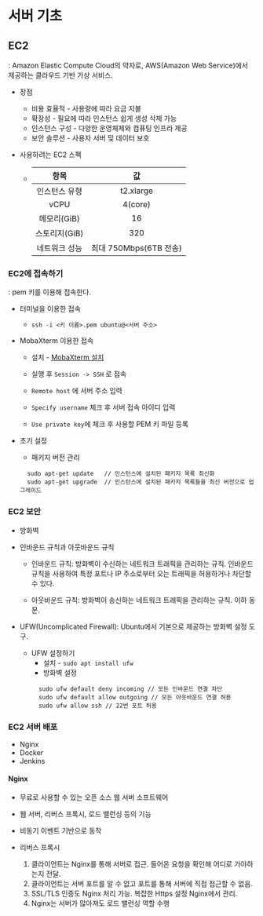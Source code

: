 # 서버 기초

## EC2  
: Amazon Elastic Compute Cloud의 약자로, AWS(Amazon Web Service)에서 제공하는 클라우드 기반 가상 서비스.

* 장점
  * 비용 효율적 - 사용량에 따라 요금 지불
  * 확장성 - 필요에 따라 인스턴스 쉽게 생성 삭제 가능
  * 인스턴스 구성 - 다양한 운영체제와 컴퓨팅 인프라 제공
  * 보안 솔루션 - 사용자 서버 및 데이터 보호

* 사용하려는 EC2 스펙
  * |항목|값|
    |:------:|:---:|
    |인스턴스 유형|t2.xlarge|
    |vCPU|4(core)|
    |메모리(GiB)|16|
    |스토리지(GiB)|320|
    |네트워크 성능|최대 750Mbps(6TB 전송)|

### EC2에 접속하기  
: pem 키를 이용해 접속한다.

* 터미널을 이용한 접속
  * `ssh -i <키 이름>.pem ubuntu@<서버 주소>`

* MobaXterm 이용한 접속
  * 설치 - [MobaXterm 설치](https://mobaxterm.mobatek.net/download-home-edition.html)  

  * 실행 후 `Session -> SSH` 로 접속
  * `Remote host` 에 서버 주소 입력
  * `Specify username` 체크 후 서버 접속 아이디 입력
  * `Use private key`에 체크 후 사용할 PEM 키 파일 등록

* 초기 설정
  * 패키지 버전 관리
  ```shell
    sudo apt-get update   // 인스턴스에 설치된 패키지 목록 최신화
    sudo apt-get upgrade  // 인스턴스에 설치된 패키지 목록들을 최신 버전으로 업그레이드
  ```

### EC2 보안
* 방화벽  

* 인바운드 규칙과 아웃바운드 규칙
  * 인바운드 규칙: 방화벽이 수신하는 네트워크 트래픽을 관리하는 규칙. 인바운드 규칙을 사용하여 특정 포트나 IP 주소로부터 오는 트래픽을 허용하거나 차단할 수 있다.

  * 아웃바운드 규칙: 방화벽이 송신하는 네트워크 트래픽을 관리하는 규칙. 이하 동문.

* UFW(Uncomplicated Firewall): Ubuntu에서 기본으로 제공하는 방화벽 설정 도구. 
  * UFW 설정하기
    * 설치 - `sudo apt install ufw`
    * 방화벽 설정
    ```shell
      sudo ufw default deny incoming // 모든 인바운드 연결 차단
      sudo ufw default allow outgoing // 모든 아웃바운드 연결 허용
      sudo ufw allow ssh // 22번 포트 허용
    ```

### EC2 서버 배포  
* Nginx
* Docker
* Jenkins

#### Nginx  
* 무료로 사용할 수 있는 오픈 소스 웹 서버 소프트웨어
* 웹 서버, 리버스 프록시, 로드 밸런싱 등의 기능 
* 비동기 이벤트 기반으로 동작

* 리버스 프록시
  1. 클라이언트는 Nginx를 통해 서버로 접근. 들어온 요청을 확인해 어디로 가야하는지 전달.
  2. 클라이언트는 서버 포트를 알 수 없고 포트를 통해 서버에 직접 접근할 수 없음.
  3. SSL/TLS 인증도 Nginx 처리 가능. 복잡한 Https 설정 Nginx에서 관리.
  4. Nginx는 서버가 많아져도 로드 밸런싱 역할 수행


